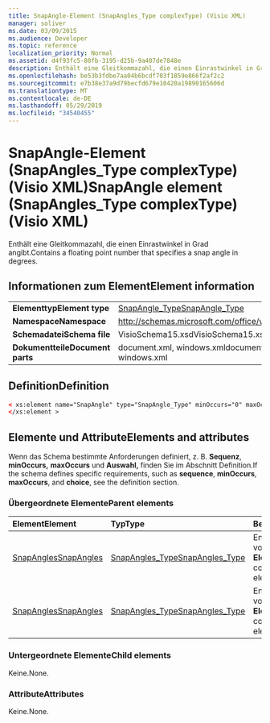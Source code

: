 ```yaml
---
title: SnapAngle-Element (SnapAngles_Type complexType) (Visio XML)
manager: soliver
ms.date: 03/09/2015
ms.audience: Developer
ms.topic: reference
localization_priority: Normal
ms.assetid: d4f93fc5-80fb-3195-d25b-9a407de7848e
description: Enthält eine Gleitkommazahl, die einen Einrastwinkel in Grad angibt.
ms.openlocfilehash: be53b3fdbe7aa04b6bcdf703f1859e866f2af2c2
ms.sourcegitcommit: e7b38e37a9d79becfd679e10420a19890165606d
ms.translationtype: MT
ms.contentlocale: de-DE
ms.lasthandoff: 05/29/2019
ms.locfileid: "34540455"
---
```

# <a name="snapangle-element-snapangles_type-complextype-visio-xml"></a><span data-ttu-id="16f04-103">SnapAngle-Element (SnapAngles_Type complexType) (Visio XML)</span><span class="sxs-lookup"><span data-stu-id="16f04-103">SnapAngle element (SnapAngles_Type complexType) (Visio XML)</span></span>

<span data-ttu-id="16f04-104">Enthält eine Gleitkommazahl, die einen Einrastwinkel in Grad angibt.</span><span class="sxs-lookup"><span data-stu-id="16f04-104">Contains a floating point number that specifies a snap angle in degrees.</span></span>
  
## <a name="element-information"></a><span data-ttu-id="16f04-105">Informationen zum Element</span><span class="sxs-lookup"><span data-stu-id="16f04-105">Element information</span></span>

|||
|:-----|:-----|
|<span data-ttu-id="16f04-106">**Elementtyp**</span><span class="sxs-lookup"><span data-stu-id="16f04-106">**Element type**</span></span> <br/> |[<span data-ttu-id="16f04-107">SnapAngle_Type</span><span class="sxs-lookup"><span data-stu-id="16f04-107">SnapAngle_Type</span></span>](snapangle_type-complextypevisio-xml.md) <br/> |
|<span data-ttu-id="16f04-108">**Namespace**</span><span class="sxs-lookup"><span data-stu-id="16f04-108">**Namespace**</span></span> <br/> |http://schemas.microsoft.com/office/visio/2012/main  <br/> |
|<span data-ttu-id="16f04-109">**Schemadatei**</span><span class="sxs-lookup"><span data-stu-id="16f04-109">**Schema file**</span></span> <br/> |<span data-ttu-id="16f04-110">VisioSchema15.xsd</span><span class="sxs-lookup"><span data-stu-id="16f04-110">VisioSchema15.xsd</span></span>  <br/> |
|<span data-ttu-id="16f04-111">**Dokumentteile**</span><span class="sxs-lookup"><span data-stu-id="16f04-111">**Document parts**</span></span> <br/> |<span data-ttu-id="16f04-112">document.xml, windows.xml</span><span class="sxs-lookup"><span data-stu-id="16f04-112">document.xml, windows.xml</span></span>  <br/> |
   
## <a name="definition"></a><span data-ttu-id="16f04-113">Definition</span><span class="sxs-lookup"><span data-stu-id="16f04-113">Definition</span></span>

```XML
< xs:element name="SnapAngle" type="SnapAngle_Type" minOccurs="0" maxOccurs="unbounded" >
</xs:element >
```

## <a name="elements-and-attributes"></a><span data-ttu-id="16f04-114">Elemente und Attribute</span><span class="sxs-lookup"><span data-stu-id="16f04-114">Elements and attributes</span></span>

<span data-ttu-id="16f04-115">Wenn das Schema bestimmte Anforderungen definiert, z. B. **Sequenz**, **minOccurs,** **maxOccurs** und **Auswahl,** finden Sie im Abschnitt Definition.</span><span class="sxs-lookup"><span data-stu-id="16f04-115">If the schema defines specific requirements, such as **sequence**, **minOccurs**, **maxOccurs**, and **choice**, see the definition section.</span></span> 
  
### <a name="parent-elements"></a><span data-ttu-id="16f04-116">Übergeordnete Elemente</span><span class="sxs-lookup"><span data-stu-id="16f04-116">Parent elements</span></span>

|<span data-ttu-id="16f04-117">**Element**</span><span class="sxs-lookup"><span data-stu-id="16f04-117">**Element**</span></span>|<span data-ttu-id="16f04-118">**Typ**</span><span class="sxs-lookup"><span data-stu-id="16f04-118">**Type**</span></span>|<span data-ttu-id="16f04-119">**Beschreibung**</span><span class="sxs-lookup"><span data-stu-id="16f04-119">**Description**</span></span>|
|:-----|:-----|:-----|
|[<span data-ttu-id="16f04-120">SnapAngles</span><span class="sxs-lookup"><span data-stu-id="16f04-120">SnapAngles</span></span>](snapangles-element-window_type-complextypevisio-xml.md) <br/> |[<span data-ttu-id="16f04-121">SnapAngles_Type</span><span class="sxs-lookup"><span data-stu-id="16f04-121">SnapAngles_Type</span></span>](snapangles_type-complextypevisio-xml.md) <br/> |<span data-ttu-id="16f04-122">Enthält eine Auflistung von **SnapAngle-Elementen.**</span><span class="sxs-lookup"><span data-stu-id="16f04-122">Contains a collection of **SnapAngle** elements.</span></span>  <br/> |
|[<span data-ttu-id="16f04-123">SnapAngles</span><span class="sxs-lookup"><span data-stu-id="16f04-123">SnapAngles</span></span>](snapangles-element-documentsettings_type-complextypevisio-xml.md) <br/> |[<span data-ttu-id="16f04-124">SnapAngles_Type</span><span class="sxs-lookup"><span data-stu-id="16f04-124">SnapAngles_Type</span></span>](snapangles_type-complextypevisio-xml.md) <br/> |<span data-ttu-id="16f04-125">Enthält eine Auflistung von **SnapAngle-Elementen.**</span><span class="sxs-lookup"><span data-stu-id="16f04-125">Contains a collection of **SnapAngle** elements.</span></span>  <br/> |
   
### <a name="child-elements"></a><span data-ttu-id="16f04-126">Untergeordnete Elemente</span><span class="sxs-lookup"><span data-stu-id="16f04-126">Child elements</span></span>

<span data-ttu-id="16f04-127">Keine.</span><span class="sxs-lookup"><span data-stu-id="16f04-127">None.</span></span>
  
### <a name="attributes"></a><span data-ttu-id="16f04-128">Attribute</span><span class="sxs-lookup"><span data-stu-id="16f04-128">Attributes</span></span>

<span data-ttu-id="16f04-129">Keine.</span><span class="sxs-lookup"><span data-stu-id="16f04-129">None.</span></span>
  

